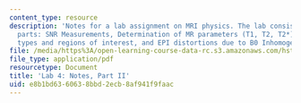 ```yaml
---
content_type: resource
description: 'Notes for a lab assignment on MRI physics. The lab consists of three
  parts: SNR Measurements, Determination of MR parameters (T1, T2, T2*) across tissue
  types and regions of interest, and EPI distortions due to B0 Inhomogeneity.'
file: /media/https%3A/open-learning-course-data-rc.s3.amazonaws.com/hst-583-functional-magnetic-resonance-imaging-data-acquisition-and-analysis-fall-2008/e8b1bd6360638bbd2ecb8af941f9faac_lab4b_notes.pdf
file_type: application/pdf
resourcetype: Document
title: 'Lab 4: Notes, Part II'
uid: e8b1bd63-6063-8bbd-2ecb-8af941f9faac
---
```


